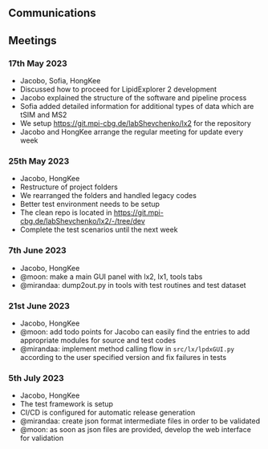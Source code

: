 Communications
--

## Meetings
### 17th May 2023
* Jacobo, Sofia, HongKee
* Discussed how to proceed for LipidExplorer 2 development
* Jacobo explained the structure of the software and pipeline process
* Sofia added detailed information for additional types of data which are tSIM and MS2
* We setup https://git.mpi-cbg.de/labShevchenko/lx2 for the repository
* Jacobo and HongKee arrange the regular meeting for update every week


### 25th May 2023
* Jacobo, HongKee
* Restructure of project folders
* We rearranged the folders and handled legacy codes
* Better test environment needs to be setup
* The clean repo is located in https://git.mpi-cbg.de/labShevchenko/lx2/-/tree/dev
* Complete the test scenarios until the next week


### 7th June 2023
* Jacobo, HongKee
* @moon: make a main GUI panel with lx2, lx1, tools tabs
* @mirandaa: dump2out.py in tools with test routines and test dataset


### 21st June 2023
* Jacobo, HongKee
* @moon: add todo points for Jacobo can easily find the entries to add appropriate modules for source and test codes
* @mirandaa: implement method calling flow in `src/lx/lpdxGUI.py` according to the user specified version and fix failures in tests


### 5th July 2023
* Jacobo, HongKee
* The test framework is setup
* CI/CD is configured for automatic release generation
* @mirandaa: create json format intermediate files in order to be validated
* @moon: as soon as json files are provided, develop the web interface for validation
